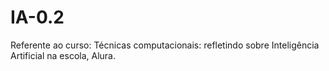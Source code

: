 # IA-0.2
Referente ao curso: Técnicas computacionais: refletindo sobre Inteligência Artificial na escola, Alura.
